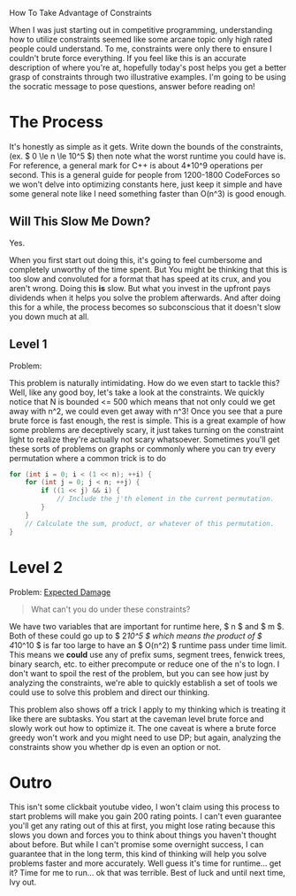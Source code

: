 How To Take Advantage of Constraints

When I was just starting out in competitive programming, understanding how to utilize constraints seemed like some arcane topic only high rated people could understand. To me, constraints were only there to ensure I couldn't brute force everything. If you feel like this is an accurate description of where you're at, hopefully today's post helps you get a better grasp of constraints through two illustrative examples. I'm going to be using the socratic message to pose questions, answer before reading on!

# The Process

It's honestly as simple as it gets. Write down the bounds of the constraints, (ex. $ 0 \le n \le 10^5 $) then note what the worst runtime you could have is. For reference, a general mark for C++ is about 4*10^9 operations per second. This is a general guide for people from 1200-1800 CodeForces so we won't delve into optimizing constants here, just keep it simple and have some general note like I need something faster than O(n^3) is good enough.

## Will This Slow Me Down?

Yes.

When you first start out doing this, it's going to feel cumbersome and completely unworthy of the time spent. But 
You might be thinking that this is too slow and convoluted for a format that has speed at its crux, and you aren't wrong. Doing this **is** slow. But what you invest in the upfront pays dividends when it helps you solve the problem afterwards. And after doing this for a while, the process becomes so subconscious that it doesn't slow you down much at all.

## Level 1

Problem: []()

This problem is naturally intimidating. How do we even start to tackle this? Well, like any good boy, let's take a look at the constraints. We quickly notice that N is bounded <= 500 which means that not only could we get away with n^2, we could even get away with n^3! Once you see that a pure brute force is fast enough, the rest is simple. This is a great example of how some problems are deceptively scary, it just takes turning on the constraint light to realize they're actually not scary whatsoever. Sometimes you'll get these sorts of problems on graphs or commonly where you can try every permutation where a common trick is to do

```c++
for (int i = 0; i < (1 << n); ++i) {
    for (int j = 0; j < n; ++j) {
        if ((1 << j) && i) {
            // Include the j'th element in the current permutation.
        }
    }
    // Calculate the sum, product, or whatever of this permutation.
}

```


# Level 2

Problem: [Expected Damage](https://codeforces.com/problemset/problem/1418/E)

> What can't you do under these constraints?

We have two variables that are important for runtime here, $ n $ and $ m $. Both of these could go up to $ 2*10^5 $ which means the product of $ 4*10^10 $ is far too large to have an $ O(n^2) $ runtime pass under time limit. This means we **could** use any of prefix sums, segment trees, fenwick trees, binary search, etc. to either precompute or reduce one of the n's to logn. I don't want to spoil the rest of the problem, but you can see how just by analyzing the constraints, we're able to quickly establish a set of tools we could use to solve this problem and direct our thinking.

This problem also shows off a trick I apply to my thinking which is treating it like there are subtasks. You start at the caveman level brute force and slowly work out how to optimize it. The one caveat is where a brute force greedy won't work and you might need to use DP; but again, analyzing the constraints show you whether dp is even an option or not.

# Outro

This isn't some clickbait youtube video, I won't claim using this process to start problems will make you gain 200 rating points. I can't even guarantee you'll get any rating out of this at first, you might lose rating because this slows you down and forces you to think about things you haven't thought about before. But while I can't promise some overnight success, I can guarantee that in the long term, this kind of thinking will help you solve problems faster and more accurately. Well guess it's time for runtime... get it? Time for me to run... ok that was terrible. Best of luck and until next time, Ivy out.
